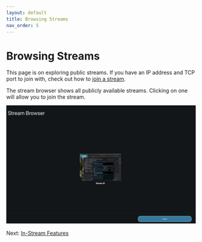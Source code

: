 ```yaml
---
layout: default
title: Browsing Streams
nav_order: 5
---
```


# Browsing Streams

This page is on exploring public streams. If you have an IP address and TCP port to join with, check out how to [join a stream](joining-streams).

The stream browser shows all publicly available streams. Clicking on one will allow you to join the stream.

<img src="images/stream_browser.png" alt="stream_browser" style="max-height: 400px; height: auto; width: auto;" />


Next: [In-Stream Features](features/chat)
